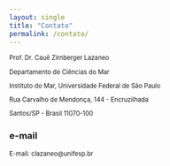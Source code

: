 ```yaml
---
layout: single
title: "Contato"
permalink: /contato/
---
```





<p style="font-size: 0.8em;">Prof. Dr. Cauê Zirnberger Lazaneo </p>
<p style="font-size: 0.8em;">Departamento de Ciências do Mar</p>
<p style="font-size: 0.8em;">Instituto do Mar, Universidade Federal de São Paulo</p>
<p style="font-size: 0.8em;">Rua Carvalho de Mendonça, 144 - Encruzilhada</p>
<p style="font-size: 0.8em;">Santos/SP - Brasil  11070-100</p>

### e-mail 
<p style="font-size: 0.8em;">E-mail: clazaneo@unifesp.br</p>
